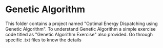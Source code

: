 # Genetic Algorithm
This folder contains a project named "Optimal Energy Dispatching using Genetic Algorithm".
To understand Genetic Algorithm a simple exercise code titled as "Genetic Algorithm Exercise" also provided.
Go through specific .txt files to know the details
